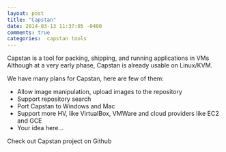 ```yaml
---
layout: post
title: "Capstan"
date: 2014-03-13 11:37:05 -0400
comments: true
categories:  capstan tools
---
```

Capstan is a tool for packing, shipping, and running applications in VMs Although at a very early phase, Capstan is already usable on Linux/KVM.

We have many plans for Capstan, here are few of them:

* Allow image manipulation, upload images to the repository
* Support repository search
* Port Capstan to Windows and Mac
* Support more HV, like VirtualBox, VMWare and cloud providers like EC2 and GCE
* Your idea here…

Check out Capstan project on Github